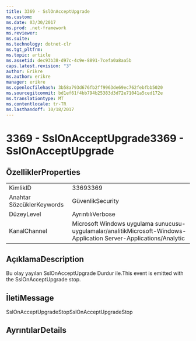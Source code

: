 ```yaml
---
title: 3369 - SslOnAcceptUpgrade
ms.custom: 
ms.date: 03/30/2017
ms.prod: .net-framework
ms.reviewer: 
ms.suite: 
ms.technology: dotnet-clr
ms.tgt_pltfrm: 
ms.topic: article
ms.assetid: dec93b38-d97c-4c9e-8891-7cefa0a8aa5b
caps.latest.revision: "3"
author: Erikre
ms.author: erikre
manager: erikre
ms.openlocfilehash: 3b58a793d676fb2ff9963de69ec762febfbb5020
ms.sourcegitcommit: bd1ef61f4bb794b25383d3d72e71041a5ced172e
ms.translationtype: MT
ms.contentlocale: tr-TR
ms.lasthandoff: 10/18/2017
---
```

# <a name="3369---sslonacceptupgrade"></a><span data-ttu-id="a918d-102">3369 - SslOnAcceptUpgrade</span><span class="sxs-lookup"><span data-stu-id="a918d-102">3369 - SslOnAcceptUpgrade</span></span>
## <a name="properties"></a><span data-ttu-id="a918d-103">Özellikler</span><span class="sxs-lookup"><span data-stu-id="a918d-103">Properties</span></span>  
  
|||  
|-|-|  
|<span data-ttu-id="a918d-104">Kimlik</span><span class="sxs-lookup"><span data-stu-id="a918d-104">ID</span></span>|<span data-ttu-id="a918d-105">3369</span><span class="sxs-lookup"><span data-stu-id="a918d-105">3369</span></span>|  
|<span data-ttu-id="a918d-106">Anahtar Sözcükler</span><span class="sxs-lookup"><span data-stu-id="a918d-106">Keywords</span></span>|<span data-ttu-id="a918d-107">Güvenlik</span><span class="sxs-lookup"><span data-stu-id="a918d-107">Security</span></span>|  
|<span data-ttu-id="a918d-108">Düzey</span><span class="sxs-lookup"><span data-stu-id="a918d-108">Level</span></span>|<span data-ttu-id="a918d-109">Ayrıntılı</span><span class="sxs-lookup"><span data-stu-id="a918d-109">Verbose</span></span>|  
|<span data-ttu-id="a918d-110">Kanal</span><span class="sxs-lookup"><span data-stu-id="a918d-110">Channel</span></span>|<span data-ttu-id="a918d-111">Microsoft Windows uygulama sunucusu-uygulamalar/analitik</span><span class="sxs-lookup"><span data-stu-id="a918d-111">Microsoft-Windows-Application Server-Applications/Analytic</span></span>|  
  
## <a name="description"></a><span data-ttu-id="a918d-112">Açıklama</span><span class="sxs-lookup"><span data-stu-id="a918d-112">Description</span></span>  
 <span data-ttu-id="a918d-113">Bu olay yayılan SslOnAcceptUpgrade Durdur ile.</span><span class="sxs-lookup"><span data-stu-id="a918d-113">This event is emitted with the SslOnAcceptUpgrade stop.</span></span>  
  
## <a name="message"></a><span data-ttu-id="a918d-114">İleti</span><span class="sxs-lookup"><span data-stu-id="a918d-114">Message</span></span>  
 <span data-ttu-id="a918d-115">SslOnAcceptUpgradeStop</span><span class="sxs-lookup"><span data-stu-id="a918d-115">SslOnAcceptUpgradeStop</span></span>  
  
## <a name="details"></a><span data-ttu-id="a918d-116">Ayrıntılar</span><span class="sxs-lookup"><span data-stu-id="a918d-116">Details</span></span>

